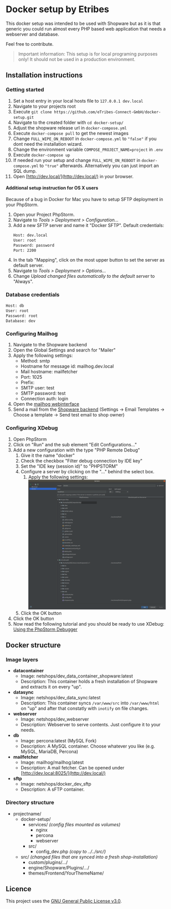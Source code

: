 # Docker setup by Etribes

This docker setup was intended to be used with Shopware but as it is that generic you could run almost every PHP based web application that needs a webserver and database.

Feel free to contribute.

>Important information: This setup is for local programing purposes only! It should not be used in a production environment.

## Installation instructions

### Getting started

1. Set a host entry in your local hosts file to ``127.0.0.1 dev.local``
2. Navigate to your projects root
3. Execute ``git clone https://github.com/eTribes-Connect-GmbH/docker-setup.git``
4. Navigate to the created folder with ``cd docker-setup/``
5. Adjust the shopware release url in ``docker-compose.yml``
6. Execute ``docker-compose pull`` to get the newest images
7. Change ``FULL_WIPE_ON_REBOOT`` in ``docker-compose.yml`` to ``"false"`` if you dont need the installation wizard.
8. Change the environment variable ``COMPOSE_PROJECT_NAME=project`` in ``.env``
9. Execute ``docker-compose up``
10. If needed run your setup and change ``FULL_WIPE_ON_REBOOT`` in ``docker-compose.yml`` to ``"true"`` afterwards. Alternatively you can just import an SQL dump.
11. Open [http://dev.local/](http://dev.local/) in your browser.

#### Additional setup instruction for OS X users

Because of a bug in Docker for Mac you have to setup SFTP deployment in your PhpStorm.
1. Open your Project PhpStorm.
2. Navigate to *Tools > Deployment > Configuration...*
3. Add a new SFTP server and name it "Docker SFTP". Default credentials: 
    ```
    Host: dev.local
    User: root
    Password: password
    Port: 2200
    ```
4. In the tab "Mapping", click on the most upper button to set the server as default server.
5. Navigate to *Tools > Deployment > Options...*
6. Change *Upload changed files automatically to the default server* to "Always".

### Database credentials

```
Host: db
User: root
Password: root
Database: dev
```
    
### Configuring Mailhog

1. Navigate to the Shopware backend
2. Open the Global Settings and search for "Mailer"
3. Apply the following settings:
    - Method: smtp
    - Hostname for message id: mailhog.dev.local
    - Mail hostname: mailfetcher
    - Port: 1025
    - Prefix:
    - SMTP user: test
    - SMTP password: test
    - Connection auth: login
4. Open the [mailhog webinterface](http://dev.local:8025/)
5. Send a mail from the [Shopware backend](http://dev.local/backend/) (Settings -> Email Templates -> Choose a template -> Send test email to shop owner)

### Configuring XDebug

1. Open PhpStorm
2. Click on "Run" and the sub element "Edit Configurations..."
3. Add a new configuration with the type "PHP Remote Debug"
    1. Give it the name "docker"
    2. Check the checkbox "Filter debug connection by IDE key"
    3. Set the "IDE key (session id)" to "PHPSTORM"
    4. Configure a server by clicking on the "..." behind the select box.
        1. Apply the following settings:
        ![docs/server_configuration.png](docs/server_configuration.png)
    5. Click the OK button
4. Click the OK button
5. Now read the following tutorial and you should be ready to use XDebug: [Using the PhpStorm Debugger](https://confluence.jetbrains.com/display/PhpStorm/Using+the+PhpStorm+Debugger#UsingthePhpStormDebugger-Hello,Debugger)


## Docker structure

### Image layers

* **datacontainer**
    * Image: netshops/dev_data_container_shopware:latest
    * Description: This container holds a fresh installation of Shopware and extracts it on every "up".
* **datasync**
    * Image: netshops/dev_data_sync:latest
    * Description: This container syncs ``/var/www/src`` into ``/var/www/html`` on "up" and after that constatly with ``inotify`` on file changes.
* **webserver**
    * Image: netshops/dev_webserver
    * Description: Webserver to serve contents. Just configure it to your needs.
* **db**
    * Image: percona:latest (MySQL Fork)
    * Description: A MySQL container. Choose whatever you like (e.g. MySQL, MariaDB, Percona)
* **mailfetcher**
    * Image: mailhog/mailhog:latest
    * Description: A mail fetcher. Can be opened under [http://dev.local:8025/](http://dev.local/)
* **sftp**
    * Image: netshops/docker_dev_sftp
    * Description: A sFTP container.
    
### Directory structure

* projectname/
    * docker-setup/
        * services/ _(config files mounted as volumes)_
            * nginx
            * percona
            * webserver
        * src/
            * config_dev.php _(copy to ../../src/)_
    * src/ _(changed files that are synced into a fresh shop-installation)_
        * custom/plugins/.../
        * engine/Shopware/Plugins/.../
        * themes/Frontend/YourThemeName/
        
## Licence

This project uses the [GNU General Public License v3.0](LICENCE.md).
